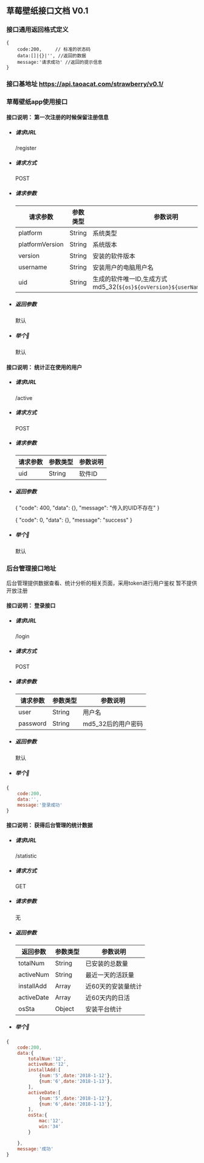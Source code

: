 ## 草莓壁纸接口文档 V0.1

### 接口通用返回格式定义
```
{
    code:200,     // 标准的状态码
    data:[]|{}|'', //返回的数据
    message:'请求成功' //返回的提示信息
}
```

### 接口基地址 https://api.taoacat.com/strawberry/v0.1/

### 草莓壁纸app使用接口

#### 接口说明： 第一次注册的时候保留注册信息
- ##### 请求URL
    /register
- ##### 请求方式
    POST
- ##### 请求参数
    请求参数|参数类型|参数说明
    --|--|--|
    platform|String|系统类型
    platformVersion|String|系统版本
    version|String|安装的软件版本
    username|String|安装用户的电脑用户名
    uid|String|生成的软件唯一ID,生成方式 md5_32(`${os}${ovVersion}${userName}${resTime}`)

- ##### 返回参数
    默认

- ##### 举个🌰
    默认

#### 接口说明： 统计正在使用的用户
- ##### 请求URL
    /active
- ##### 请求方式
    POST
- ##### 请求参数
    请求参数|参数类型|参数说明
    --|--|--|
    uid|String|软件ID

- ##### 返回参数
    {
        "code": 400,
        "data": {},
        "message": "传入的UID不存在"
    }

    {
        "code": 0,
        "data": {},
        "message": "success"
    }
- ##### 举个🌰
    默认


### 后台管理接口地址
后台管理提供数据查看、统计分析的相关页面，采用token进行用户鉴权
暂不提供开放注册

#### 接口说明： 登录接口
- ##### 请求URL
    /login
- ##### 请求方式
    POST
- ##### 请求参数
    请求参数|参数类型|参数说明
    --|--|--|
    user|String|用户名
    password|String|md5_32后的用户密码

- ##### 返回参数
    默认

- ##### 举个🌰
```js
{
    code:200,
    data:'',
    message:'登录成功'
}
```

#### 接口说明： 获得后台管理的统计数据
- ##### 请求URL
    /statistic
- ##### 请求方式
    GET
- ##### 请求参数
    无
- ##### 返回参数
    返回参数|参数类型|参数说明
    --|--|--|
    totalNum|String|已安装的总数量
    activeNum|String|最近一天的活跃量
    installAdd|Array|近60天的安装量统计
    activeDate|Array|近60天内的日活
    osSta|Object|安装平台统计


- ##### 举个🌰
```js
{
    code:200,
    data:{
        totalNum:'12',
        activeNum:'12',
        installAdd:[
            {num:'5',date:'2018-1-12'},
            {num:'6',date:'2018-1-13'},
        ],
        activeDate:[
            {num:'5',date:'2018-1-12'},
            {num:'6',date:'2018-1-13'},
        ],
        osSta:{
            mac:'12',
            win:'34'
        }

    },
    message:'成功'
}
```

